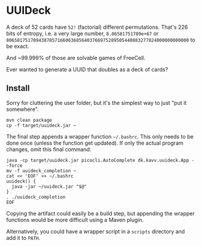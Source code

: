 # UUIDeck

A deck of 52 cards have `52!` (factorial) different permutations. That's 226 bits of entropy, i.e. a very large
number, `8.06581751709e+67` or `80658175170943878571660636856403766975289505440883277824000000000000` to be exact.

And ~99.999% of those are solvable games of FreeCell.

Ever wanted to generate a UUID that doubles as a deck of cards?

## Install

Sorry for cluttering the user folder, but it's the simplest way to just "put it somewhere".

```shell
mvn clean package
cp -f target/uuideck.jar ~
```

The final step appends a wrapper function `~/.bashrc`.
This only needs to be done once (unless the function get updated). If only the actual program changes, omit this final
command:

```shell
java -cp target/uuideck.jar picocli.AutoComplete dk.kavv.uuideck.App --force
mv -f uuideck_completion ~
cat << 'EOF' >> ~/.bashrc
uuideck() {
  java -jar ~/uuideck.jar "$@"
}
. ./uuideck_completion
EOF
```

Copying the artifact could easily be a build step, but appending the wrapper functions would be more difficult using a
Maven plugin.

Alternatively, you could have a wrapper script in a `scripts` directory and add it to `PATH`.
